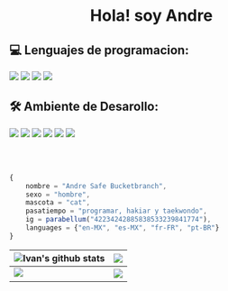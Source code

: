 <center><h1>Hola! soy <bold>Andre</bold></h1></center>

<h2><strong>💻 Lenguajes de programacion: </strong></h2>
<a href="https://nodejs.org/t"><img src="https://img.shields.io/badge/-JavaScript-BD9800?style=flat&logo=javascript"/></a>
<a href="https://python.org/"><img src="https://img.shields.io/badge/-Python-048CFF?style=flat&logo=python"/></a>
<a href="https://lua.org/"><img src="https://img.shields.io/badge/-Lua-0072FF?style=flat&logo=lua"/></a>
<a href="vue.com"><img src="https://img.shields.io/badge/-Vue_(Learning)-4FC08D?style=flat&logo=vuedotjs"/></a>

<h2><strong>🛠️ Ambiente de Desarollo: </strong></h2>
<a href="https://www.microsoft.com/ko-kr/software-download/windows11"><img src="https://img.shields.io/badge/-Windows-042571?style=flat&logo=windows"/></a>
<a href="https://www.debian.org/"><img src="https://img.shields.io/badge/-Linux (Debian)-D70651?style=flat&logo=debian"/></a>
<a href="https://code.visualstudio.com/"><img src="https://img.shields.io/badge/-Visual Studio Code-213c60?style=flat&logo=visualstudiocode"/></a>
<a href="https://nodejs.org/"><img src="https://img.shields.io/badge/-Bun-4a7558?style=flat&logo=bun&logoColor=white"/></a>
<a href="https://tailwindcss.com/"><img src="https://img.shields.io/badge/-TailwindCSS-06B6D4?style=flat&logoColor=white&logo=tailwindcss"/></a>
<a href="https://nuxt.com/"><img src="https://img.shields.io/badge/-Nuxt-00DC82?style=flat&logo=bun&logoColor=white"/></a>

<br><br>


```js
{
    nombre = "Andre Safe Bucketbranch",
    sexo = "hombre",
    mascota = "cat",
    pasatiempo = "programar, hakiar y taekwondo",
    ig = parabellum("42234242885838533239841774"),
    languages = {"en-MX", "es-MX", "fr-FR", "pt-BR"}
}

```

| <img align="center" src="https://github-readme-stats.vercel.app/api?username=soyandrey&show_icons=true&include_all_commits=true&count_private=true&hide_border=true&theme=radical" alt="Ivan's github stats" /></a> | <img align="center" src="https://github-readme-stats.vercel.app/api/top-langs/?username=soyandrey&hide_border=true&theme=radical" /></a> |
| ------------- | ------------- |
<img src="https://github-profile-trophy.vercel.app/?username=MirayXS&column=7&theme=radical"> | <img align="center" src="https://discord.c99.nl/widget/theme-3/892860271675211819.png" />
<!--

<img src="https://github-profile-trophy.vercel.app/?username=soyandrey&column=8&theme=radical"> 
<hr>

<img align="center" src="https://discord.c99.nl/widget/theme-3/892860271675211819.png" />

-->
